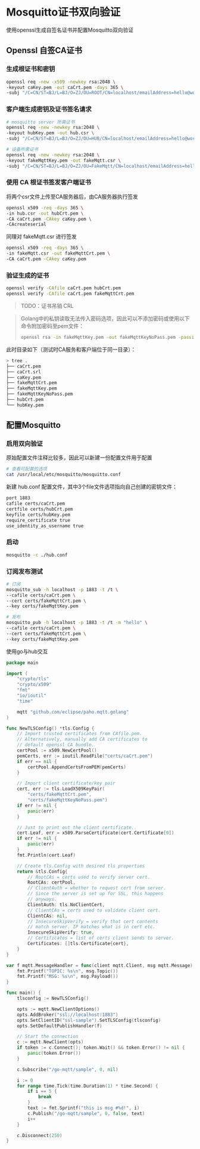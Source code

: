 # Mosquitto证书双向验证


使用openssl生成自签名证书并配置Mosquitto双向验证

<!--more-->

## Openssl 自签CA证书

### 生成根证书和密钥

```bash
openssl req -new -x509 -newkey rsa:2048 \
-keyout caKey.pem -out caCrt.pem -days 365 \
-subj "/C=CN/ST=BJ/L=BJ/O=ZJ/OU=ROOT/CN=localhost/emailAddress=hello@world.com"
```

### 客户端生成密钥及证书签名请求

```bash
# mosquitto server 所需证书
openssl req -new -newkey rsa:2048 \
-keyout hubKey.pem -out hub.csr \
-subj "/C=CN/ST=BJ/L=BJ/O=ZJ/OU=HUB/CN=localhost/emailAddress=hello@world.com"

# 设备所需证书
openssl req -new -newkey rsa:2048 \
-keyout fakeMqttKey.pem -out fakeMqtt.csr \
-subj "/C=CN/ST=BJ/L=BJ/O=ZJ/OU=FakeMqtt/CN=localhost/emailAddress=hello@world.com"
```

### 使用 CA 根证书签发客户端证书

将两个csr文件上传至CA服务器后，由CA服务器执行签发

```bash
openssl x509 -req -days 365 \
-in hub.csr -out hubCrt.pem \
-CA caCrt.pem -CAkey caKey.pem \
-CAcreateserial
```

同理对 fakeMqtt.csr 进行签发

```bash
openssl x509 -req -days 365 \
-in fakeMqtt.csr -out fakeMqttCrt.pem \
-CA caCrt.pem -CAkey caKey.pem
```

### 验证生成的证书

```bash
openssl verify -CAfile caCrt.pem hubCrt.pem
openssl verify -CAfile caCrt.pem fakeMqttCrt.pem
```

> TODO：证书吊销 CRL

> Golang中的私钥读取无法传入密码选项，因此可以不添加密码或使用以下命令附加密码至pem文件：
>
> ```bash
> openssl rsa -in fakeMqttKey.pem -out fakeMqttKeyNoPass.pem -passin pass:your_password
> ```

此时目录如下（测试时CA服务和客户端位于同一目录）：

```bash
> tree .
├── caCrt.pem
├── caCrt.srl
├── caKey.pem
├── fakeMqttCrt.pem
├── fakeMqttKey.pem
├── fakeMqttKeyNoPass.pem
├── hubCrt.pem
└── hubKey.pem
```



## 配置Mosquitto

### 启用双向验证

原始配置文件注释比较多，因此可以新建一份配置文件用于配置

```bash
# 查看可配置的选项
cat /usr/local/etc/mosquitto/mosquitto.conf
```

新建 hub.conf 配置文件，其中3个file文件选项指向自己创建的密钥文件：

```bash
port 1883
cafile certs/caCrt.pem
certfile certs/hubCrt.pem
keyfile certs/hubKey.pem
require_certificate true
use_identity_as_username true
```

### 启动

```bash
mosquitto -c ./hub.conf
```

### 订阅发布测试

```bash
# 订阅
mosquitto_sub -h localhost -p 1883 -t /t \
--cafile certs/caCrt.pem \
--cert certs/fakeMqttCrt.pem \
--key certs/fakeMqttKey.pem

# 发布
mosquitto_pub -h localhost -p 1883 -t /t -m "hello" \
--cafile certs/caCrt.pem \
--cert certs/fakeMqttCrt.pem \
--key certs/fakeMqttKey.pem
```

使用go与hub交互

```go
package main

import (
	"crypto/tls"
	"crypto/x509"
	"fmt"
	"io/ioutil"
	"time"

	mqtt "github.com/eclipse/paho.mqtt.golang"
)

func NewTLSConfig() *tls.Config {
	// Import trusted certificates from CAfile.pem.
	// Alternatively, manually add CA certificates to
	// default openssl CA bundle.
	certPool := x509.NewCertPool()
	pemCerts, err := ioutil.ReadFile("certs/caCrt.pem")
	if err == nil {
		certPool.AppendCertsFromPEM(pemCerts)
	}

	// Import client certificate/key pair
	cert, err := tls.LoadX509KeyPair(
		"certs/fakeMqttCrt.pem",
		"certs/fakeMqttKeyNoPass.pem")
	if err != nil {
		panic(err)
	}

	// Just to print out the client certificate..
	cert.Leaf, err = x509.ParseCertificate(cert.Certificate[0])
	if err != nil {
		panic(err)
	}
	fmt.Println(cert.Leaf)

	// Create tls.Config with desired tls properties
	return &tls.Config{
		// RootCAs = certs used to verify server cert.
		RootCAs: certPool,
		// ClientAuth = whether to request cert from server.
		// Since the server is set up for SSL, this happens
		// anyways.
		ClientAuth: tls.NoClientCert,
		// ClientCAs = certs used to validate client cert.
		ClientCAs: nil,
		// InsecureSkipVerify = verify that cert contents
		// match server. IP matches what is in cert etc.
		InsecureSkipVerify: true,
		// Certificates = list of certs client sends to server.
		Certificates: []tls.Certificate{cert},
	}
}

var f mqtt.MessageHandler = func(client mqtt.Client, msg mqtt.Message) {
	fmt.Printf("TOPIC: %s\n", msg.Topic())
	fmt.Printf("MSG: %s\n", msg.Payload())
}

func main() {
	tlsconfig := NewTLSConfig()

	opts := mqtt.NewClientOptions()
	opts.AddBroker("ssl://localhost:1883")
	opts.SetClientID("ssl-sample").SetTLSConfig(tlsconfig)
	opts.SetDefaultPublishHandler(f)

	// Start the connection
	c := mqtt.NewClient(opts)
	if token := c.Connect(); token.Wait() && token.Error() != nil {
		panic(token.Error())
	}

	c.Subscribe("/go-mqtt/sample", 0, nil)

	i := 0
	for range time.Tick(time.Duration(1) * time.Second) {
		if i == 5 {
			break
		}
		text := fmt.Sprintf("this is msg #%d!", i)
		c.Publish("/go-mqtt/sample", 0, false, text)
		i++
	}

	c.Disconnect(250)
}
```


